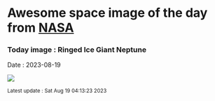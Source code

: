 
# Awesome space image of the day from [NASA](https://api.nasa.gov/)

### Today image : Ringed Ice Giant Neptune
Date : 2023-08-19

![](https://apod.nasa.gov/apod/image/2308/NeptuneTriton_webb1059.png)

<small>Latest update : Sat Aug 19 04:13:23 2023</small>
        
